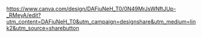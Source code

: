 

https://www.canva.com/design/DAFjuNeH_T0/0N49MrJsWNftJUp-_RMeyA/edit?utm_content=DAFjuNeH_T0&utm_campaign=designshare&utm_medium=link2&utm_source=sharebutton